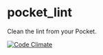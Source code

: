 pocket_lint
===========

Clean the lint from your Pocket.

[![Code Climate](https://codeclimate.com/github/danott/pocket_lint.png)](https://codeclimate.com/github/danott/pocket_lint)
